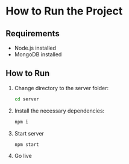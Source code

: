 # How to Run the Project

## Requirements
- Node.js installed
- MongoDB installed

## How to Run

1. Change directory to the server folder:
   ```sh
   cd server
   ```
2. Install the necessary dependencies:
     ```sh
   npm i
   ```
3. Start server
    ```sh
   npm start
    ```
4. Go live 
   
